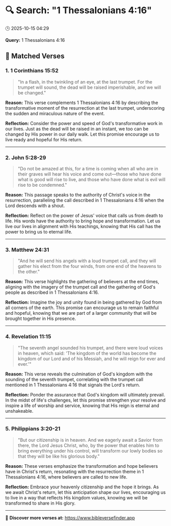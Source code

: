# 🔍 Search: "1 Thessalonians  4:16"
🕒 2025-10-15 04:29

**Query:** 1 Thessalonians  4:16

## 📖 Matched Verses

### 1. 1 Corinthians 15:52
> "In a flash, in the twinkling of an eye, at the last trumpet. For the trumpet will sound, the dead will be raised imperishable, and we will be changed."

**Reason:** This verse complements 1 Thessalonians 4:16 by describing the transformative moment of the resurrection at the last trumpet, underscoring the sudden and miraculous nature of the event.

**Reflection:** Consider the power and speed of God's transformative work in our lives. Just as the dead will be raised in an instant, we too can be changed by His power in our daily walk. Let this promise encourage us to live ready and hopeful for His return.

---

### 2. John 5:28-29
> "Do not be amazed at this, for a time is coming when all who are in their graves will hear his voice and come out—those who have done what is good will rise to live, and those who have done what is evil will rise to be condemned."

**Reason:** This passage speaks to the authority of Christ's voice in the resurrection, paralleling the call described in 1 Thessalonians 4:16 when the Lord descends with a shout.

**Reflection:** Reflect on the power of Jesus' voice that calls us from death to life. His words have the authority to bring hope and transformation. Let us live our lives in alignment with His teachings, knowing that His call has the power to bring us to eternal life.

---

### 3. Matthew 24:31
> "And he will send his angels with a loud trumpet call, and they will gather his elect from the four winds, from one end of the heavens to the other."

**Reason:** This verse highlights the gathering of believers at the end times, aligning with the imagery of the trumpet call and the gathering of God's people as described in 1 Thessalonians 4:16.

**Reflection:** Imagine the joy and unity found in being gathered by God from all corners of the earth. This promise can encourage us to remain faithful and hopeful, knowing that we are part of a larger community that will be brought together in His presence.

---

### 4. Revelation 11:15
> "The seventh angel sounded his trumpet, and there were loud voices in heaven, which said: 'The kingdom of the world has become the kingdom of our Lord and of his Messiah, and he will reign for ever and ever.'"

**Reason:** This verse reveals the culmination of God's kingdom with the sounding of the seventh trumpet, correlating with the trumpet call mentioned in 1 Thessalonians 4:16 that signals the Lord's return.

**Reflection:** Ponder the assurance that God's kingdom will ultimately prevail. In the midst of life's challenges, let this promise strengthen your resolve and inspire a life of worship and service, knowing that His reign is eternal and unshakeable.

---

### 5. Philippians 3:20-21
> "But our citizenship is in heaven. And we eagerly await a Savior from there, the Lord Jesus Christ, who, by the power that enables him to bring everything under his control, will transform our lowly bodies so that they will be like his glorious body."

**Reason:** These verses emphasize the transformation and hope believers have in Christ's return, resonating with the resurrection theme in 1 Thessalonians 4:16, where believers are called to new life.

**Reflection:** Embrace your heavenly citizenship and the hope it brings. As we await Christ's return, let this anticipation shape our lives, encouraging us to live in a way that reflects His kingdom values, knowing we will be transformed to share in His glory.

---

🔗 **Discover more verses at:** https://www.bibleversefinder.app
